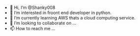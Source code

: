 - 👋 Hi, I’m @Shanky008
- 👀 I’m interested in froont end developer in python.
- 🌱 I’m currently learning AWS thats a cloud computing service.
- 💞️ I’m looking to collaborate on ...
- 📫 How to reach me ...

<!---
Shanky008/Shanky008 is a ✨ special ✨ repository because its `README.md` (this file) appears on your GitHub profile.
You can click the Preview link to take a look at your changes.
--->
